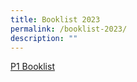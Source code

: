 ```yaml
---
title: Booklist 2023
permalink: /booklist-2023/
description: ""
---
```

[P1 Booklist](/files/P1%20Booklist%202023.pdf)